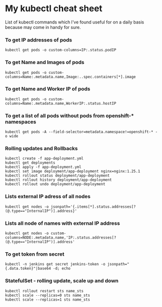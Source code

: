 # My kubectl cheat sheet

List of kubectl commands which I've found useful for on a daily basis because may come in handy for sure.


### To get IP addresses of pods
```
kubectl get pods -o custom-columns=IP:.status.podIP 
```

### To get Name and Images of pods
```
kubectl get pods -o custom-columns=Name:.metadata.name,Image:..spec.containers[*].image
```

### To get Name and Worker IP of pods
```
kubectl get pods -o custom-columns=Name:.metadata.name,WorkerIP:.status.hostIP
```

### To get a list of all pods without pods from openshift-* namespaces
```
kubectl get pods -A --field-selector=metadata.namespace!=openshift-* -o wide
```

### Rolling updates and Rollbacks 
```
kubectl create -f app-deployment.yml
kubectl get deployments
kubectl apply -f app-deployment.yml
kubectl set image deployment/app-deployment nginx=nginx:1.25.1
kubectl rollout status deployment/app-deployment
kubectl rollout history deployment/app-deployment
kubectl rollout undo deployment/app-deployment
```

### Lists external IP adress of all nodes
```
kubectl get nodes -o jsonpath='{.items[*].status.addresses[?(@.type=="InternalIP")].address}'
```

### Lists all node of names with external IP address 
```
kubectl get nodes -o custom-columns=NODE:.metadata.name,'IP:.status.addresses[?(@.type=="InternalIP")].address'
```

### To get token from secret
```
kubectl -n jenkins get secret jenkins-token -o jsonpath="{.data.token}"|base64 -d; echo
```


### StatefulSet - rolling update, scale up and down 
```
kubectl rollout restart sts name_sts
kubectl scale --replicas=0 sts name_sts
kubectl scale --replicas=1 sts name_sts
```
